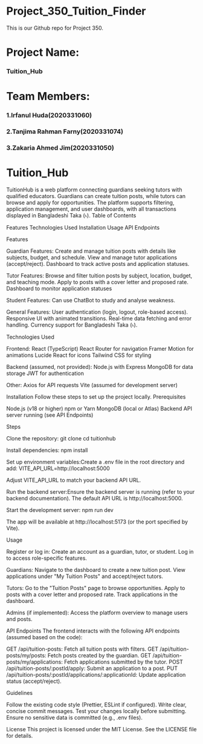 # Project_350_Tuition_Finder
This is our Github repo for Project 350.
<h1>Project Name:</h1> 
<h3>Tuition_Hub</h3>
<h1>Team Members:</h1>
<h3>1.Irfanul Huda(2020331060)</h3>
<h3>2.Tanjima Rahman Farny(2020331074)</h3>
<h3>3.Zakaria Ahmed Jim(2020331050)</h3>

<h1>Tuition_Hub</h1>
TuitionHub is a web platform connecting guardians seeking tutors with qualified educators. Guardians can create tuition posts, while tutors can browse and apply for opportunities. The platform supports filtering, application management, and user dashboards, with all transactions displayed in Bangladeshi Taka (৳).
Table of Contents

Features
Technologies Used
Installation
Usage
API Endpoints


Features

Guardian Features:
Create and manage tuition posts with details like subjects, budget, and schedule.
View and manage tutor applications (accept/reject).
Dashboard to track active posts and application statuses.


Tutor Features:
Browse and filter tuition posts by subject, location, budget, and teaching mode.
Apply to posts with a cover letter and proposed rate.
Dashboard to monitor application statuses

Student Features:
Can use ChatBot to study and analyse weakness.

General Features:
User authentication (login, logout, role-based access).
Responsive UI with animated transitions.
Real-time data fetching and error handling.
Currency support for Bangladeshi Taka (৳).



Technologies Used

Frontend:
React (TypeScript)
React Router for navigation
Framer Motion for animations
Lucide React for icons
Tailwind CSS for styling


Backend (assumed, not provided):
Node.js with Express
MongoDB for data storage
JWT for authentication


Other:
Axios for API requests
Vite (assumed for development server)



Installation
Follow these steps to set up the project locally.
Prerequisites

Node.js (v18 or higher)
npm or Yarn
MongoDB (local or Atlas)
Backend API server running (see API Endpoints)

Steps

Clone the repository:
git clone <link>
cd tuitionhub


Install dependencies:
npm install


Set up environment variables:Create a .env file in the root directory and add:
VITE_API_URL=http://localhost:5000

Adjust VITE_API_URL to match your backend API URL.

Run the backend server:Ensure the backend server is running (refer to your backend documentation). The default API URL is http://localhost:5000.

Start the development server:
npm run dev

The app will be available at http://localhost:5173 (or the port specified by Vite).


Usage

Register or log in:
Create an account as a guardian, tutor, or student.
Log in to access role-specific features.


Guardians:
Navigate to the dashboard to create a new tuition post.
View applications under "My Tuition Posts" and accept/reject tutors.


Tutors:
Go to the "Tuition Posts" page to browse opportunities.
Apply to posts with a cover letter and proposed rate.
Track applications in the dashboard.


Admins (if implemented):
Access the platform overview to manage users and posts.



API Endpoints
The frontend interacts with the following API endpoints (assumed based on the code):

GET /api/tuition-posts: Fetch all tuition posts with filters.
GET /api/tuition-posts/my/posts: Fetch posts created by the guardian.
GET /api/tuition-posts/my/applications: Fetch applications submitted by the tutor.
POST /api/tuition-posts/:postId/apply: Submit an application to a post.
PUT /api/tuition-posts/:postId/applications/:applicationId: Update application status (accept/reject).



Guidelines

Follow the existing code style (Prettier, ESLint if configured).
Write clear, concise commit messages.
Test your changes locally before submitting.
Ensure no sensitive data is committed (e.g., .env files).

License
This project is licensed under the MIT License. See the LICENSE file for details.
